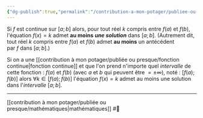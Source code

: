 ```yaml
---
{"dg-publish":true,"permalink":"/contribution-a-mon-potager/publiee-ou-presque/theoreme-des-valeurs-intermediaires/"}
---
```


Si $f$ est continue sur $[a;b]$ alors, pour tout réel $k$ compris entre $f(a)$ et $f(b)$, l'équation $f(x)=k$ admet **au moins** ***une solution*** dans $[a;b]$.
(Autrement dit, tout réel $k$ compris entre $f(a)$ et $f(b)$ admet **au moins** un antécédent par $f$ dans $[a;b]$.)

Si on a une [[contribution à mon potager/publiée ou presque/fonction continue\|fonction continue]] et que l'on prend n'importe quel *intervalle* de cette fonction : $f(a)$ et $f(b)$ (avec $a$ et $b$ qui peuvent être $=\pm\infty$), noté : $[f(a);f(b)]$ alors $\forall k\in [f(a);f(b)]$ l'équation $f(x)=k$ admet au moins une solution dans l'*intervalle* $[a;b]$.

---
[[contribution à mon potager/publiée ou presque/mathématiques\|mathématiques]] #🌲 